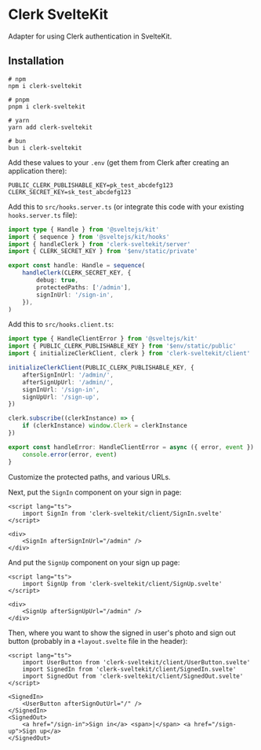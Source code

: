 # Clerk SvelteKit

Adapter for using Clerk authentication in SvelteKit.

## Installation

```
# npm
npm i clerk-sveltekit

# pnpm
pnpm i clerk-sveltekit

# yarn
yarn add clerk-sveltekit

# bun
bun i clerk-sveltekit
```

Add these values to your `.env` (get them from Clerk after creating an application there):

```env
PUBLIC_CLERK_PUBLISHABLE_KEY=pk_test_abcdefg123
CLERK_SECRET_KEY=sk_test_abcdefg123
```

Add this to `src/hooks.server.ts` (or integrate this code with your existing `hooks.server.ts` file):

```typescript
import type { Handle } from '@sveltejs/kit'
import { sequence } from '@sveltejs/kit/hooks'
import { handleClerk } from 'clerk-sveltekit/server'
import { CLERK_SECRET_KEY } from '$env/static/private'

export const handle: Handle = sequence(
	handleClerk(CLERK_SECRET_KEY, {
		debug: true,
		protectedPaths: ['/admin'],
		signInUrl: '/sign-in',
	}),
)
```

Add this to `src/hooks.client.ts`:

```typescript
import type { HandleClientError } from '@sveltejs/kit'
import { PUBLIC_CLERK_PUBLISHABLE_KEY } from '$env/static/public'
import { initializeClerkClient, clerk } from 'clerk-sveltekit/client'

initializeClerkClient(PUBLIC_CLERK_PUBLISHABLE_KEY, {
	afterSignInUrl: '/admin/',
	afterSignUpUrl: '/admin/',
	signInUrl: '/sign-in',
	signUpUrl: '/sign-up',
})

clerk.subscribe((clerkInstance) => {
	if (clerkInstance) window.Clerk = clerkInstance
})

export const handleError: HandleClientError = async ({ error, event }) => {
	console.error(error, event)
}
```

Customize the protected paths, and various URLs.

Next, put the `SignIn` component on your sign in page:

```svelte
<script lang="ts">
	import SignIn from 'clerk-sveltekit/client/SignIn.svelte'
</script>

<div>
	<SignIn afterSignInUrl="/admin" />
</div>
```

And put the `SignUp` component on your sign up page:

```svelte
<script lang="ts">
	import SignUp from 'clerk-sveltekit/client/SignUp.svelte'
</script>

<div>
	<SignUp afterSignUpUrl="/admin" />
</div>
```

Then, where you want to show the signed in user's photo and sign out button (probably in a `+layout.svelte` file in the header):

```svelte
<script lang="ts">
	import UserButton from 'clerk-sveltekit/client/UserButton.svelte'
	import SignedIn from 'clerk-sveltekit/client/SignedIn.svelte'
	import SignedOut from 'clerk-sveltekit/client/SignedOut.svelte'
</script>

<SignedIn>
	<UserButton afterSignOutUrl="/" />
</SignedIn>
<SignedOut>
	<a href="/sign-in">Sign in</a> <span>|</span> <a href="/sign-up">Sign up</a>
</SignedOut>
```

